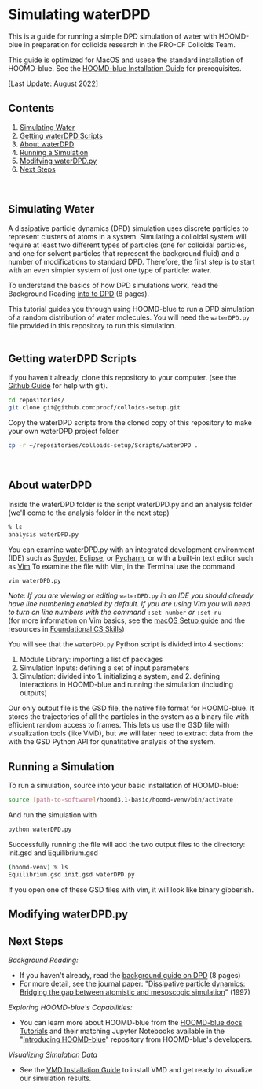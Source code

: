 # Simulating waterDPD

This is a guide for running a simple DPD simulation of water with HOOMD-blue in preparation for colloids research in the PRO-CF Colloids Team.

This guide is optimized for MacOS and usese the standard installation of HOOMD-blue. See the [HOOMD-blue Installation Guide](/01-HOOMDblue-Install-Guide.md) for prerequisites.

[Last Update: August 2022]

[HOOMD-blue]: http://glotzerlab.engin.umich.edu/hoomd-blue/

## Contents
1. [Simulating Water](/02-Simulating-waterDPD.md#simulating-water)
2. [Getting waterDPD Scripts](/02-Simulating-waterDPD.md#getting-waterdpd-scripts)
3. [About waterDPD](/02-Simulating-waterDPD.md#about-waterdpd)
4. [Running a Simulation](/02-Simulating-waterDPD.md#running-a-simulation)
5. [Modifying waterDPD.py](/02-Simulating-waterDPD.md#modifying-waterdpdpy)
6. [Next Steps](/02-Simulating-waterDPD.md#next-steps)

<br>

## Simulating Water

A dissipative particle dynamics (DPD) simulation uses discrete particles to represent clusters of atoms in a system. Simulating a colloidal system will require at least two different types of particles (one for colloidal particles, and one for solvent particles that represent the background fluid) and a number of modifications to standard DPD. Therefore, the first step is to start with an even simpler system of just one type of particle: water.

To understand the basics of how DPD simulations work, read the Background Reading [into to DPD](/Background-Reading/1-DPD-8pg.pdf) (8 pages).

This tutorial guides you through using HOOMD-blue to run a DPD simulation of a random distribution of water molecules. You will need the `waterDPD.py` file provided in this repository to run this simulation.
<br>
<br>
## Getting waterDPD Scripts

If you haven't already, clone this repository to your computer. (see the [Github Guide](https://github.com/procf/getting-started/blob/main/github-guide.md) for help with git).
```bash
cd repositories/
git clone git@github.com:procf/colloids-setup.git
```
Copy the waterDPD scripts from the cloned copy of this repository to make your own waterDPD project folder
```bash
cp -r ~/repositories/colloids-setup/Scripts/waterDPD .
```
<br>

## About waterDPD

Inside the waterDPD folder is the script waterDPD.py and an analysis folder (we'll come to the analysis folder in the next step)
```bash
% ls
analysis waterDPD.py
```

You can examine waterDPD.py with an integrated development environment (IDE) such as [Spyder](https://www.spyder-ide.org/), [Eclipse](https://www.eclipse.org/downloads/), or [Pycharm](https://www.jetbrains.com/pycharm/), or with a built-in text editor such as [Vim](https://www.vim.org/)
To examine the file with Vim, in the Terminal use the command
```bash
vim waterDPD.py
```
*Note: If you are viewing or editing* `waterDPD.py` *in an IDE you should already have line numbering enabled by default. If you are using Vim you will need to turn on line numbers with the command* `:set number` *or* `:set nu`<br>
(for more information on Vim basics, see the [macOS Setup guide](/System-Setup/02-macOS-Setup.md#text-editors) and the resources in [Foundational CS Skills](/Programming-Resources#foundational-cs-skills))

You will see that the `waterDPD.py` Python script is divided into 4 sections:
1. Module Library: importing a list of packages
2. Simulation Inputs: defining a set of input parameters
3. Simulation: divided into 1. initializing a system, and 2. defining interactions in HOOMD-blue and running the simulation (including outputs)

Our only output file is the GSD file, the native file format for HOOMD-blue. It stores the trajectories of all the particles in the system as a binary file with efficient random access to frames. This lets us use the GSD file with visualization tools (like VMD), but we will later need to extract data from the with the GSD Python API for qunatitative analysis of the system.

## Running a Simulation

To run a simulation, source into your basic installation of HOOMD-blue:
```bash
source [path-to-software]/hoomd3.1-basic/hoomd-venv/bin/activate
```

And run the simulation with
```bash
python waterDPD.py
```

Successfully running the file will add the two output files to the directory: init.gsd and Equilibrium.gsd
```bash
(hoomd-venv) % ls
Equilibrium.gsd init.gsd waterDPD.py
```

If you open one of these GSD files with vim, it will look like binary gibberish.

## Modifying waterDPD.py



## Next Steps

*Background Reading:*
* If you haven't already, read the [background guide on DPD](/Background-Reading/1-DPD-8pg.pdf) (8 pages)
* For more detail, see the journal paper: "[Dissipative particle dynamics: Bridging the gap between atomistic and mesoscopic simulation](https://doi.org/10.1063/1.474784)" (1997)

*Exploring HOOMD-blue's Capabilities:*
* You can learn more about HOOMD-blue from the [HOOMD-blue docs Tutorials](https://hoomd-blue.readthedocs.io/en/latest/tutorial/00-Introducing-HOOMD-blue/00-index.html) and their matching Jupyter Notebooks available in the "[Introducing HOOMD-blue](https://github.com/glotzerlab/hoomd-examples/tree/master/00-Introducing-HOOMD-blue)" repository from HOOMD-blue's developers.

*Visualizing Simulation Data*
* See the [VMD Installation Guide](/03-VMD-Install-Guide.md) to install VMD and get ready to visualize our simulation results.
